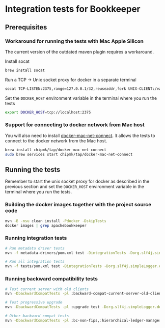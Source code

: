 # Integration tests for Bookkeeper

## Prerequisites

### Workaround for running the tests with Mac Apple Silicon

The current version of the outdated maven plugin requires a workaround. 

Install socat
```bash
brew install socat
```

Run a TCP -> Unix socket proxy for docker in a separate terminal
```bash
socat TCP-LISTEN:2375,range=127.0.0.1/32,reuseaddr,fork UNIX-CLIENT:/var/run/docker.sock &
```

Set the `DOCKER_HOST` environment variable in the terminal where you run the tests
```bash
export DOCKER_HOST=tcp://localhost:2375
```

### Support for connecting to docker network from Mac host

You will also need to install [docker-mac-net-connect](https://github.com/chipmk/docker-mac-net-connect). It allows the tests to connect to the docker network from the Mac host.

```bash
brew install chipmk/tap/docker-mac-net-connect
sudo brew services start chipmk/tap/docker-mac-net-connect
```

## Running the tests

Remember to start the unix socket proxy for docker as described in the previous section and set the `DOCKER_HOST` environment variable in the terminal where you run the tests.

### Building the docker images together with the project source code

```bash
mvn -B -nsu clean install -Pdocker -DskipTests
docker images | grep apachebookkeeper
```

### Running integration tests

```bash
# Run metadata driver tests
mvn -f metadata-drivers/pom.xml test -DintegrationTests -Dorg.slf4j.simpleLogger.defaultLogLevel=INFO -DredirectTestOutputToFile=false -DtestRetryCount=0

# Run all integration tests
mvn -f tests/pom.xml test -DintegrationTests -Dorg.slf4j.simpleLogger.defaultLogLevel=INFO -DredirectTestOutputToFile=false -DtestRetryCount=0
```

### Running backward compatibility tests

```bash
# Test current server with old clients
mvn -DbackwardCompatTests -pl :backward-compat-current-server-old-clients test -Dorg.slf4j.simpleLogger.defaultLogLevel=INFO -DredirectTestOutputToFile=false -DtestRetryCount=0

# Test progressive upgrade
mvn -DbackwardCompatTests -pl :upgrade test -Dorg.slf4j.simpleLogger.defaultLogLevel=INFO -DredirectTestOutputToFile=false -DtestRetryCount=0

# Other backward compat tests
mvn -DbackwardCompatTests -pl :bc-non-fips,:hierarchical-ledger-manager,:hostname-bookieid,:old-cookie-new-cluster,:recovery-no-password,:upgrade-direct,:yahoo-custom-version test -Dorg.slf4j.simpleLogger.defaultLogLevel=INFO -DredirectTestOutputToFile=false -DtestRetryCount=0
```